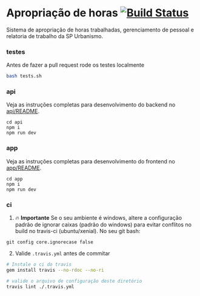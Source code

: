 # Apropriação de horas [![Build Status](https://travis-ci.org/SPURB/apropriacaohoras.svg?branch=master)](https://travis-ci.org/SPURB/apropriacaohoras)
Sistema de apropriação de horas trabalhadas, gerenciamento de pessoal e relatoria de trabalho da SP Urbanismo.

### testes
Antes de fazer a pull request rode os testes localmente

```sh
bash tests.sh
```

### api
Veja as instruções completas para desenvolvimento do backend no [api/README](api/README.md).
```
cd api
npm i
npm run dev
```

### app
Veja as instruções completas para desenvolvimento do frontend no [app/README](app/README.md).
```
cd app
npm i
npm run dev
```

### ci

1. :fire: **Importante** 
Se o seu ambiente é windows, altere a configuração padrão de ignorar caixas (padrão do windows) para evitar conflitos no build no travis-ci (ubuntu/xenial). No seu git bash:
```
git config core.ignorecase false
```

2. Valide `.travis.yml` antes de commitar
```bash
# Instale o ci do travis
gem install travis --no-rdoc --no-ri

# valide o arquivo de configuração deste diretório
travis lint ./.travis.yml
```